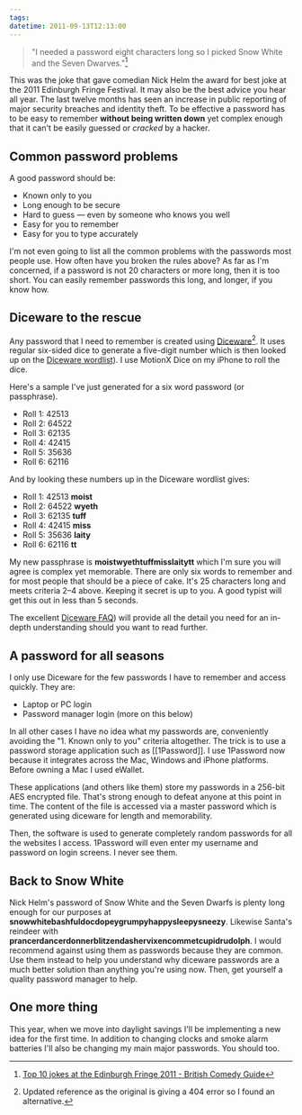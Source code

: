 ```yaml
---
tags: 
datetime: 2011-09-13T12:13:00
---
```

> "I needed a password eight characters long so I picked Snow White and the Seven Dwarves."[^1]

This was the joke that gave comedian Nick Helm the award for best joke at the 2011 Edinburgh Fringe Festival. It may also be the best advice you hear all year. The last twelve months has seen an increase in public reporting of major security breaches and identity theft. To be effective a password has to be easy to remember **without being written down** yet complex enough that it can't be easily guessed or *cracked* by a hacker.
## Common password problems
A good password should be:

- Known only to you
- Long enough to be secure
- Hard to guess — even by someone who knows you well
- Easy for you to remember
- Easy for you to type accurately

I'm not even going to list all the common problems with the passwords most people use. How often have you broken the rules above? As far as I'm concerned, if a password is not 20 characters or more long, then it is too short. You can easily remember passwords this long, and longer, if you know how.
## Diceware to the rescue
Any password that I need to remember is created using [Diceware](https://diceware.dmuth.org/)[^2]. It uses regular six-sided dice to generate a five-digit number which is then looked up on the [Diceware wordlist](https://theworld.com/~reinhold/diceware.wordlist.asc)). I use MotionX Dice on my iPhone to roll the dice.

Here's a sample I've just generated for a six word password (or passphrase).

- Roll 1: 42513
- Roll 2: 64522
- Roll 3: 62135
- Roll 4: 42415
- Roll 5: 35636
- Roll 6: 62116

And by looking these numbers up in the Diceware wordlist gives:

- Roll 1: 42513 **moist**
- Roll 2: 64522 **wyeth**
- Roll 3: 62135 **tuff**
- Roll 4: 42415 **miss**
- Roll 5: 35636 **laity**
- Roll 6: 62116 **tt**

My new passphrase is **moistwyethtuffmisslaitytt** which I'm sure you will agree is complex yet memorable. There are only six words to remember and for most people that should be a piece of cake. It's 25 characters long and meets criteria 2–4 above. Keeping it secret is up to you. A good typist will get this out in less than 5 seconds.

The excellent [Diceware FAQ](https://theworld.com/~reinhold/diceware.html)) will provide all the detail you need for an in-depth understanding should you want to read further.
## A password for all seasons
I only use Diceware for the few passwords I have to remember and access quickly. They are:

- Laptop or PC login
- Password manager login (more on this below)

In all other cases I have no idea what my passwords are, conveniently avoiding the "1. Known only to you" criteria altogether. The trick is to use a password storage application such as [[1Password]]. I use 1Password now because it integrates across the Mac, Windows and iPhone platforms. Before owning a Mac I used eWallet.

These applications (and others like them) store my passwords in a 256-bit AES encrypted file. That's strong enough to defeat anyone at this point in time. The content of the file is accessed via a master password which is generated using diceware for length and memorability.

Then, the software is used to generate completely random passwords for all the websites I access. 1Password will even enter my username and password on login screens. I never see them.
## Back to Snow White
Nick Helm's password of Snow White and the Seven Dwarfs is plenty long enough for our purposes at
**snowwhitebashfuldocdopeygrumpyhappysleepysneezy**. Likewise Santa's reindeer with **prancerdancerdonnerblitzendashervixencommetcupidrudolph**. I would recommend against using them as passwords because they are common. Use them instead to help you understand why diceware passwords are a much better solution than anything you're using now. Then, get yourself a quality password manager to help.
## One more thing
This year, when we move into daylight savings I'll be implementing a new idea for the first time. In addition to changing clocks and smoke alarm batteries I'll also be changing my main major passwords. You should too.

[^1]: [Top 10 jokes at the Edinburgh Fringe 2011 - British Comedy Guide](https://www.comedy.co.uk/fringe/2011/features/best_joke_of_2011/)
[^2]: Updated reference as the original is giving a 404 error so I found an alternative.
